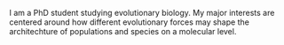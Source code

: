 I am a PhD student studying evolutionary biology. My major interests are centered around how different evolutionary forces may shape the architechture of populations and species on a molecular level.
